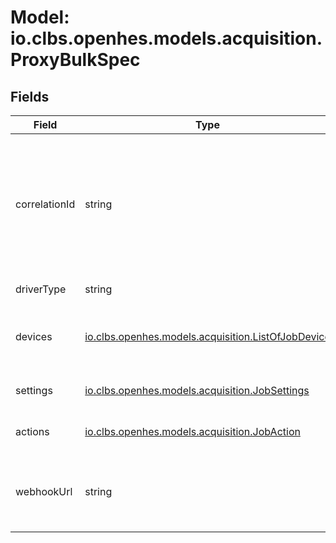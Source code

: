 # Model: io.clbs.openhes.models.acquisition.ProxyBulkSpec

## Fields

| Field | Type | Description |
| --- | --- | --- |
| correlationId | string | @gqltype: UUID<br><br>The correlation identifier, e.g. to define relation to non-homogenous group. |
| driverType | string | The device (driver) type. |
| devices | [io.clbs.openhes.models.acquisition.ListOfJobDevice](model-io-clbs-openhes-models-acquisition-listofjobdevice.md) | The list of custom devices in the proxy bulk. |
| settings | [io.clbs.openhes.models.acquisition.JobSettings](model-io-clbs-openhes-models-acquisition-jobsettings.md) | The bulk-shared job settings. |
| actions | [io.clbs.openhes.models.acquisition.JobAction](model-io-clbs-openhes-models-acquisition-jobaction.md) | The list actions to be executed. |
| webhookUrl | string | The webhook URL to call when the proxy bulk is completed. |

